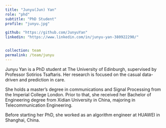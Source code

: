 ```yaml
---
title: "Junyu(Jun) Yan"
role: "phd"
subtitle: "PhD Student"
profile: "junyu.jpg"

github: "https://github.com/JunyuYan"
linkedin: "https://www.linkedin.com/in/junyu-yan-380922290/"


collection: team
permalink: /team/junyu
---
```


Junyu Yan is a PhD student at The University of Edinburgh, supervised by Professor Sotirios Tsaftaris. Her research is focused on the casual data-driven and prediction in care. 

She holds a master’s degree in communications and Signal Processing from the Imperial College London. Prior to that, she received her Bachelor of Engineering degree from Xidian University in China, majoring in Telecommunication Engineering. 

Before starting her PhD, she worked as an algorithm engineer at HUAWEI in Shanghai, China.

